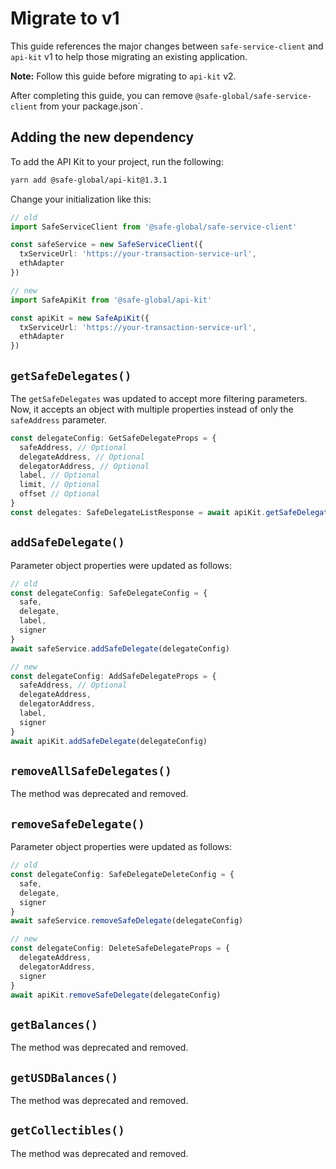 # Migrate to v1

This guide references the major changes between `safe-service-client` and `api-kit` v1 to help those migrating an existing application.

**Note:** Follow this guide before migrating to `api-kit` v2.

After completing this guide, you can remove `@safe-global/safe-service-client` from your package.json`.

## Adding the new dependency

To add the API Kit to your project, run the following:

```bash
yarn add @safe-global/api-kit@1.3.1
```

Change your initialization like this:

```typescript
// old
import SafeServiceClient from '@safe-global/safe-service-client'

const safeService = new SafeServiceClient({
  txServiceUrl: 'https://your-transaction-service-url',
  ethAdapter
})

// new
import SafeApiKit from '@safe-global/api-kit'

const apiKit = new SafeApiKit({
  txServiceUrl: 'https://your-transaction-service-url',
  ethAdapter
})
```

## `getSafeDelegates()`

The `getSafeDelegates` was updated to accept more filtering parameters. Now, it accepts an object with multiple properties instead of only the `safeAddress` parameter.

```typescript
const delegateConfig: GetSafeDelegateProps = {
  safeAddress, // Optional
  delegateAddress, // Optional
  delegatorAddress, // Optional
  label, // Optional
  limit, // Optional
  offset // Optional
}
const delegates: SafeDelegateListResponse = await apiKit.getSafeDelegates(delegateConfig)
```

## `addSafeDelegate()`

Parameter object properties were updated as follows:

```typescript
// old
const delegateConfig: SafeDelegateConfig = {
  safe,
  delegate,
  label,
  signer
}
await safeService.addSafeDelegate(delegateConfig)

// new
const delegateConfig: AddSafeDelegateProps = {
  safeAddress, // Optional
  delegateAddress,
  delegatorAddress,
  label,
  signer
}
await apiKit.addSafeDelegate(delegateConfig)
```

## `removeAllSafeDelegates()`

The method was deprecated and removed.

## `removeSafeDelegate()`

Parameter object properties were updated as follows:

```typescript
// old
const delegateConfig: SafeDelegateDeleteConfig = {
  safe,
  delegate,
  signer
}
await safeService.removeSafeDelegate(delegateConfig)

// new
const delegateConfig: DeleteSafeDelegateProps = {
  delegateAddress,
  delegatorAddress,
  signer
}
await apiKit.removeSafeDelegate(delegateConfig)
```

## `getBalances()`

The method was deprecated and removed.

## `getUSDBalances()`

The method was deprecated and removed.

## `getCollectibles()`

The method was deprecated and removed.